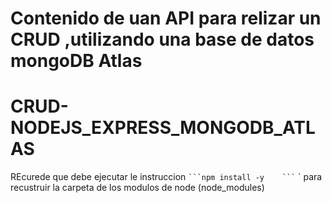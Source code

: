 # Contenido de uan API para relizar un CRUD ,utilizando una base de datos mongoDB Atlas

# CRUD-NODEJS_EXPRESS_MONGODB_ATLAS

REcurede que debe ejecutar le instruccion ` ```npm install -y    ``` ` ` para recustruir la carpeta de los modulos de node (node_modules)
